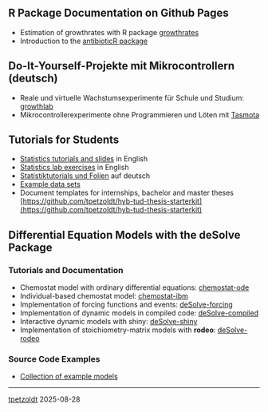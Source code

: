 <!--
**tpetzoldt/tpetzoldt** is a ✨ _special_ ✨ repository because its `README.md` (this file) appears on your GitHub profile.
-->


## **R** Package Documentation on Github Pages

* Estimation of growthrates with R package [growthrates](https://tpetzoldt.github.io/growthrates/)
* Introduction to the [antibioticR package](https://tpetzoldt.github.io/antibioticR)

## Do-It-Yourself-Projekte mit Mikrocontrollern (deutsch)

* Reale und virtuelle Wachstumsexperimente für Schule und Studium: [growthlab](https://tpetzoldt.github.io/growthlab/)
* Mikrocontrollerexperimente ohne Programmieren und Löten mit [Tasmota](https://tpetzoldt.github.io/growthlab/doc/mikrocontroller-mit-tasmota.html)

## Tutorials for Students

* [Statistics tutorials and slides](https://tpetzoldt.github.io/elements/) in English
* [Statistics lab exercises](https://tpetzoldt.github.io/element-labs/) in English
* [Statistiktutorials und Folien](https://tpetzoldt.github.io/elements-de/) auf deutsch
* [Example data sets](https://tpetzoldt.github.io/datasets/)
* Document templates for internships, bachelor and master theses [https://github.com/tpetzoldt/hyb-tud-thesis-starterkit](https://github.com/tpetzoldt/hyb-tud-thesis-starterkit)

## Differential Equation Models with the  **deSolve** Package

### Tutorials and Documentation

* Chemostat model with ordinary differential equations: [chemostat-ode](chemostat/chemostat-ode.html)
* Individual-based chemostat model: [chemostat-ibm](chemostat/chemostat-ibm.html)
* Implementation of forcing functions and events: [deSolve-forcing](deSolve-forcing/deSolve-forcing.html)
* Implementation of dynamic models in compiled code: [deSolve-compiled](deSolve-compiled/deSolve-compiled.html)
* Interactive dynamic models with shiny: [deSolve-shiny](deSolve-shiny/deSolve-shiny.html)
* Implementation of stoichiometry-matrix models with **rodeo**: [deSolve-rodeo](deSolve-rodeo/rodeo-lv3.html)

### Source Code Examples

* [Collection of example models](https://github.com/tpetzoldt/dynamic-R-models)



---
[tpetzoldt](https://github.com/tpetzoldt) 2025-08-28
